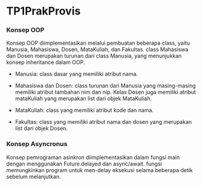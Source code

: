# TP1PrakProvis

### Konsep OOP
Konsep OOP diimplementasikan melalui pembuatan beberapa class, yaitu Manusia, Mahasiswa, Dosen, MataKuliah, dan Fakultas. class Mahasiswa dan Dosen merupakan turunan dari class Manusia, yang menunjukkan konsep inheritance dalam OOP.

- Manusia: class dasar yang memiliki atribut nama.

- Mahasiswa dan Dosen: class turunan dari Manusia yang masing-masing memiliki atribut tambahan nim dan nip. Kelas Dosen juga memiliki atribut mataKuliah yang merupakan list dari objek MataKuliah.

- MataKuliah: class yang memiliki atribut kode dan nama.

- Fakultas: class yang memiliki atribut nama dan dosen yang merupakan list dari objek Dosen.

### Konsep Asyncronus
Konsep pemrograman asinkron diimplementasikan dalam fungsi main dengan menggunakan Future.delayed dan async/await. fungsi memungkinkan program untuk men-delay eksekusi selama beberapa detik sebelum melanjutkan.
